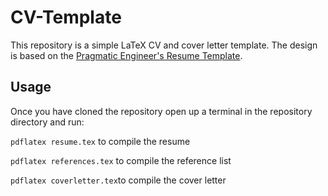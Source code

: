 # CV-Template

This repository is a simple LaTeX CV and cover letter template. The design is based on the [Pragmatic Engineer's Resume Template](https://blog.pragmaticengineer.com/the-pragmatic-engineers-resume-template/).

## Usage

Once you have cloned the repository open up a terminal in the repository directory and run:

`pdflatex resume.tex` to compile the resume

`pdflatex references.tex` to compile the reference list

`pdflatex coverletter.tex`to compile the cover letter
